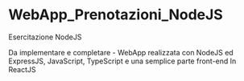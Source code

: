 # WebApp_Prenotazioni_NodeJS
Esercitazione NodeJS 

Da implementare e completare -
WebApp realizzata con NodeJS ed ExpressJS, JavaScript, TypeScript e una semplice parte front-end In ReactJS
